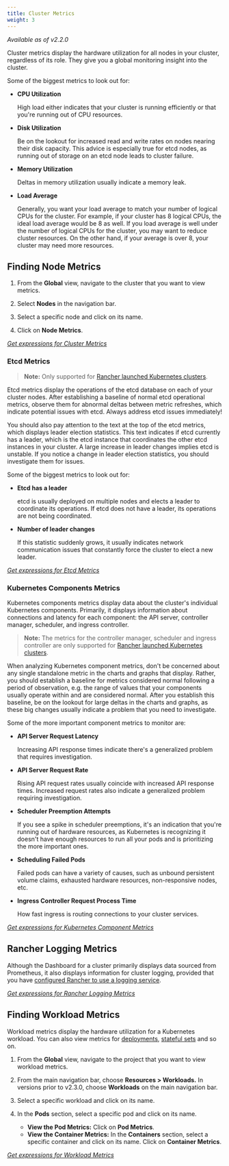 ```yaml
---
title: Cluster Metrics
weight: 3
---
```


_Available as of v2.2.0_

Cluster metrics display the hardware utilization for all nodes in your cluster, regardless of its role. They give you a global monitoring insight into the cluster.

Some of the biggest metrics to look out for:

- **CPU Utilization**

    High load either indicates that your cluster is running efficiently or that you're running out of CPU resources.

- **Disk Utilization**

    Be on the lookout for increased read and write rates on nodes nearing their disk capacity. This advice is especially true for etcd nodes, as running out of storage on an etcd node leads to cluster failure.

- **Memory Utilization**

    Deltas in memory utilization usually indicate a memory leak.

- **Load Average**

     Generally, you want your load average to match your number of logical CPUs for the cluster. For example, if your cluster has 8 logical CPUs, the ideal load average would be 8 as well. If you load average is well under the number of logical CPUs for the cluster, you may want to reduce cluster resources. On the other hand, if your average is over 8, your cluster may need more resources.

## Finding Node Metrics

1. From the **Global** view, navigate to the cluster that you want to view metrics.

1. Select **Nodes** in the navigation bar.

1. Select a specific node and click on its name.

1. Click on **Node Metrics**.

[_Get expressions for Cluster Metrics_]({{<baseurl>}}/rancher/latest/en/cluster-admin/tools/monitoring/expression/#cluster-metrics)

### Etcd Metrics

>**Note:** Only supported for [Rancher launched Kubernetes clusters]({{<baseurl>}}/rancher/latest/en/cluster-provisioning/rke-clusters/).

Etcd metrics display the operations of the etcd database on each of your cluster nodes. After establishing a baseline of normal etcd operational metrics, observe them for abnormal deltas between metric refreshes, which indicate potential issues with etcd. Always address etcd issues immediately!

You should also pay attention to the text at the top of the etcd metrics, which displays leader election statistics. This text indicates if etcd currently has a leader, which is the etcd instance that coordinates the other etcd instances in your cluster. A large increase in leader changes implies etcd is unstable. If you notice a change in leader election statistics, you should investigate them for issues.

Some of the biggest metrics to look out for:

- **Etcd has a leader**

    etcd is usually deployed on multiple nodes and elects a leader to coordinate its operations. If etcd does not have a leader, its operations are not being coordinated.

- **Number of leader changes**

    If this statistic suddenly grows, it usually indicates network communication issues that constantly force the cluster to elect a new leader.

[_Get expressions for Etcd Metrics_]({{<baseurl>}}/rancher/latest/en/cluster-admin/tools/monitoring/expression/#etcd-metrics)

### Kubernetes Components Metrics

Kubernetes components metrics display data about the cluster's individual Kubernetes components. Primarily, it displays information about connections and latency for each component: the API server, controller manager, scheduler, and ingress controller.

>**Note:** The metrics for the controller manager, scheduler and ingress controller are only supported for [Rancher launched Kubernetes clusters]({{<baseurl>}}/rancher/latest/en/cluster-provisioning/rke-clusters/).

When analyzing Kubernetes component metrics, don't be concerned about any single standalone metric in the charts and graphs that display. Rather, you should establish a baseline for metrics considered normal following a period of observation, e.g. the range of values that your components usually operate within and are considered normal. After you establish this baseline, be on the lookout for large deltas in the charts and graphs, as these big changes usually indicate a problem that you need to investigate.

Some of the more important component metrics to monitor are:

- **API Server Request Latency**

    Increasing API response times indicate there's a generalized problem that requires investigation.

- **API Server Request Rate**

    Rising API request rates usually coincide with increased API response times. Increased request rates also indicate a generalized problem requiring investigation.

- **Scheduler Preemption Attempts**

    If you see a spike in scheduler preemptions, it's an indication that you're running out of hardware resources, as Kubernetes is recognizing it doesn't have enough resources to run all your pods and is prioritizing the more important ones.

- **Scheduling Failed Pods**

    Failed pods can have a variety of causes, such as unbound persistent volume claims, exhausted hardware resources, non-responsive nodes, etc.

- **Ingress Controller Request Process Time**

    How fast ingress is routing connections to your cluster services.

[_Get expressions for Kubernetes Component Metrics_]({{<baseurl>}}/rancher/latest/en/cluster-admin/tools/monitoring/expression/#kubernetes-components-metrics)

## Rancher Logging Metrics

Although the Dashboard for a cluster primarily displays data sourced from Prometheus, it also displays information for cluster logging, provided that you have [configured Rancher to use a logging service]({{<baseurl>}}/rancher/latest/en/cluster-admin/tools/logging/).

[_Get expressions for Rancher Logging Metrics_]({{<baseurl>}}/rancher/latest/en/cluster-admin/tools/monitoring/expression/#rancher-logging-metrics)

## Finding Workload Metrics

Workload metrics display the hardware utilization for a Kubernetes workload. You can also view metrics for [deployments](https://kubernetes.io/docs/concepts/workloads/controllers/deployment/), [stateful sets](https://kubernetes.io/docs/concepts/workloads/controllers/statefulset/) and so on.

1. From the **Global** view, navigate to the project that you want to view workload metrics.

1. From the main navigation bar, choose **Resources > Workloads.** In versions prior to v2.3.0, choose **Workloads** on the main navigation bar.

1. Select a specific workload and click on its name.

1. In the **Pods** section, select a specific pod and click on its name.

    - **View the Pod Metrics:** Click on **Pod Metrics**.
    - **View the Container Metrics:** In the **Containers** section, select a specific container and click on its name. Click on **Container Metrics**.

[_Get expressions for Workload Metrics_]({{<baseurl>}}/rancher/latest/en/cluster-admin/tools/monitoring/expression/#workload-metrics)
